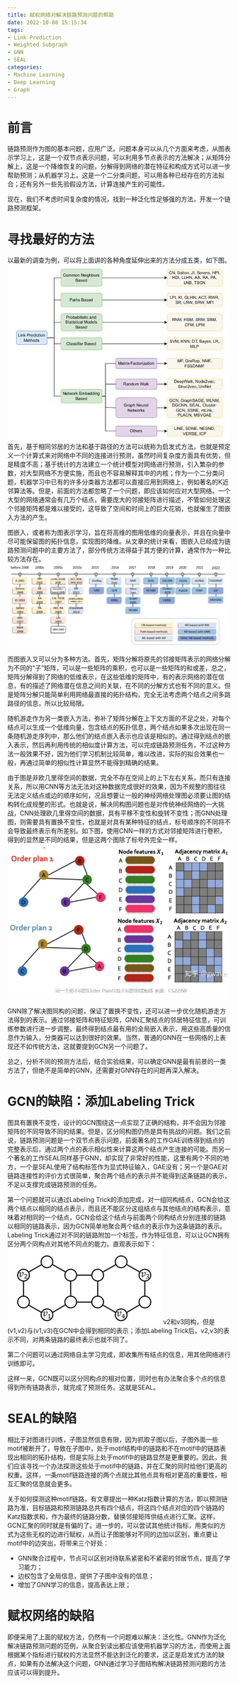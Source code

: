 ```yaml
---
title: 赋权网络对解决链路预测问题的帮助
date: 2022-10-08 15:15:34
tags:
- Link Prediction
- Weighted Subgraph
- GNN
- SEAL
categories:
- Machine Learning
- Deep Learning
- Graph
---
```

# 前言
链路预测作为图的基本问题，应用广泛。问题本身可以从几个方面来考虑，从图表示学习上，这是一个双节点表示问题，可以利用多节点表示的方法解决；从矩阵分解上，这是一个降维恢复的问题，分解得到网络的潜在特征和构成方式可以进一步帮助预测；从机器学习上，这是一个二分类问题，可以用各种已经存在的方法拟合；还有另外一些先验假设方法，计算连接产生的可能性。

现在，我们不考虑时间复杂度的情况，找到一种泛化性足够强的方法，开发一个链路预测框架。
<!--more-->

# 寻找最好的方法
以最新的调查为例，可以将上面讲的各种角度延伸出来的方法分成五类，如下图。
![场景](./WSEAL/1.jpg)
首先，基于相同邻居的方法和基于路径的方法可以统称为启发式方法，也就是预定义一个计算式来对网络中不同的连接进行预测，虽然时间复杂度方面具有优势，但是精度不高；基于统计的方法建立一个统计模型对网络进行预测，引入繁杂的参数，对大型网络不方便实施，而且也不容易解释其中的内核；作为一个二分类问题，机器学习中已有的许多分类器方法都可以直接应用到网络上，例如著名的K近邻算法等。但是，前面的方法都忽略了一个问题，即应该如何应对大型网络。一个大型的网络通常会有几万个结点，需要庞大的邻接矩阵进行描述，不管如何处理这个邻接矩阵都是难以接受的，这导致了空间和时间上的巨大花销，也就催生了图嵌入方法的产生。

图嵌入，或者称为图表示学习，旨在将高维的图用低维的向量表示，并且在向量中尽可能保留图的拓扑信息，实现图的降维。从文章的统计来看，图嵌入已经成为链路预测问题中的主要方法了，部分传统方法得益于其方便的计算，通常作为一种比较方法存在。
![场景](./WSEAL/2.jpg)

而图嵌入又可以分为多种方法。首先，矩阵分解将原先的邻接矩阵表示的网络分解为不同的“子”矩阵，可以是一些矩阵的乘积，也可以是一些矩阵的和或差，总之，矩阵分解得到了网络的低维表示，在这些低维的矩阵中，有的表示网络的潜在信息，有的描述了网络潜在信息之间的关联，在不同的分解方式也有不同的意义。但是矩阵分解只能简单利用网络最直接的拓扑结构，完全无法考虑两个结点之间多跳路径的信息，所以比较局限。

随机游走作为另一类嵌入方法，弥补了矩阵分解在上下文方面的不足之处，对每个结点可以生成一个低维向量，包含结点的拓扑信息，两个结点如果多次出现在同一条随机游走序列中，那么他们的结点嵌入表示也应该是相似的。通过得到结点的嵌入表示，然后再利用传统的相似度计算方法，可以完成链路预测任务，不过这种方法一般效果不好，因为他们学习机制比较简单，难以改进，实际的拟合效果也一般，再通过简单的相似性计算显然不能得到精确的结果。

由于图是非欧几里得空间的数据，完全不存在空间上的上下左右关系，而只有连接关系，所以用CNN等方法无法对这种数据完成很好的效果，因为不规整的图往往无法定义结点或边的顺序如何，况且想要让一般的神经网络处理图必须要让图的结构转化成规整的形式。也就是说，解决同构图问题也是对传统神经网络的一大挑战，CNN处理欧几里得空间的数据，具有平移不变性和旋转不变性；而GNN处理图，则需要具有置换不变性，也就是对具有某种特征的结点，标号顺序的不同将不会导致最终表示有所差别。如下图，使用CNN一样的方式对邻接矩阵进行卷积，得到的显然是不同的结果，但是这两个图除了标号外完全一样。
![场景](./WSEAL/3.jpg)

GNN除了解决图同构的问题，保证了置换不变性，还可以进一步优化随机游走方法得到的表示。通过邻接矩阵和特征矩阵，GNN汇聚结点的邻居特征信息，可训练参数进行进一步调整，最终得到结点最有用的全局嵌入表示，用这些高质量的信息作为输入，分类器可以达到很好的效果。当然，普通的GNN在一些网络的上表现还不如传统方法，这就要提到GCN另一个问题了。

总之，分析不同的预测方法后，结合实验结果，可以确定GNN是最有前景的一类方法了，但绝不是简单的GNN，还需要对GNN存在的问题再深入解决。

# GCN的缺陷：添加Labeling Trick
图具有置换不变性，设计的GCN围绕这一点实现了正确的结构，并不会因为邻接矩阵的不同导致不同的结果。但是，区分同构图仍热是具有挑战的问题。我们之前说，链路预测问题是一个双节点表示问题，前面著名的工作GAE训练得到结点的完整表示后，通过两个点的表示相似性来计算这两个结点产生连接的可能。而另一个著名的工作SEAL同样基于GNN，却实现了非常好的性能，这里有两个不同的地方，一个是SEAL使用了结构标签作为显式特征输入，GAE没有；另一个是GAE对链路连接性的评价方式很简单，聚合两个结点的表示并不能得到这条链路的表示，不足以支撑完成链路预测的任务。

第一个问题就可以通过Labeling Trick的添加完成，对一组同构结点，GCN会给这两个结点以相同的结点表示，而且还不能区分这组结点与其他结点的结构表示，意味着对相同的一个结点，GCN会给这个结点与前面两个同构结点分别连接的链路以相同的链路表示，因为GCN简单地聚合两个结点的表示作为这条链路的表示。Labeling Trick通过对不同的链路附加一个标签，作为特征信息，可以让GCN拥有区分两个同构点对其他不同点的能力。直观表示如下：
![场景](./WSEAL/4.jpg)
v2和v3同构，但是(v1,v2)与(v1,v3)在GCN中会得到相同的表示；添加Labeling Trick后，v2,v3的表示不同，对两条链路的最终表示也就不同了。

第二个问题可以通过网络自主学习完成，即收集所有结点的信息，用其他网络进行训练即可。

这样一来，GCN既可以区分同构点的相对位置，同时也有办法聚合多个点的信息得到所有链路表示，就完成了预测任务。这就是SEAL。

# SEAL的缺陷
相比于对图进行训练，子图显然信息有限，因为抓取子图以后，子图外面一些motif被断开了，导致在子图中，处于motif结构中的链路和不在motif中的链路表现出相同的拓扑结构，但是实际上处于motif中的链路显然是更重要的。因此，我们应该寻找一个办法探测这些处于motif中的链路，并在汇聚的同时给他们更高的权重。这样，一条motif链路连接的两个点就比其他点具有相对更高的重要性，相互汇聚的信息就会更多。

关于如何探测这种motif链路，有文章提出一种Katz指数计算的方法，即以预测链路为准，目标链路和预测链路总共有四个结点，将这四个结点对应的四个链路的Katz指数求和，作为最终的链路分数，替换邻接矩阵供结点进行汇聚。这样，GCN汇聚的同时就是有偏的了。进一步的，可以尝试其他统计指标，用类似的方式为这些无权的边进行赋权，从而让子图能够对不同的边加以区别，重点要让motif中的边突出，将带来三个好处：
* GNN聚合过程中，节点可以区别对待联系紧密和不紧密的邻居节点，提高了学习能力；
* 边权包含了全局信息，提供了子图中没有的信息；
* 增加了GNN学习的信息，提高表达上限；
  
# 赋权网络的缺陷
即便采用了上面的赋权方法，仍然有一个问题难以解决：泛化性。GNN作为泛化解决链路预测问题的范例，从聚合到读出都应该使用机器学习的方法，而使用上面根据某个指标进行赋权的方法显然不能达到泛化的要求，这正是启发式方法的缺点，如果有办法解决这个问题，GNN通过学习子图结构解决链路预测问题的方法应该可以得到提升。